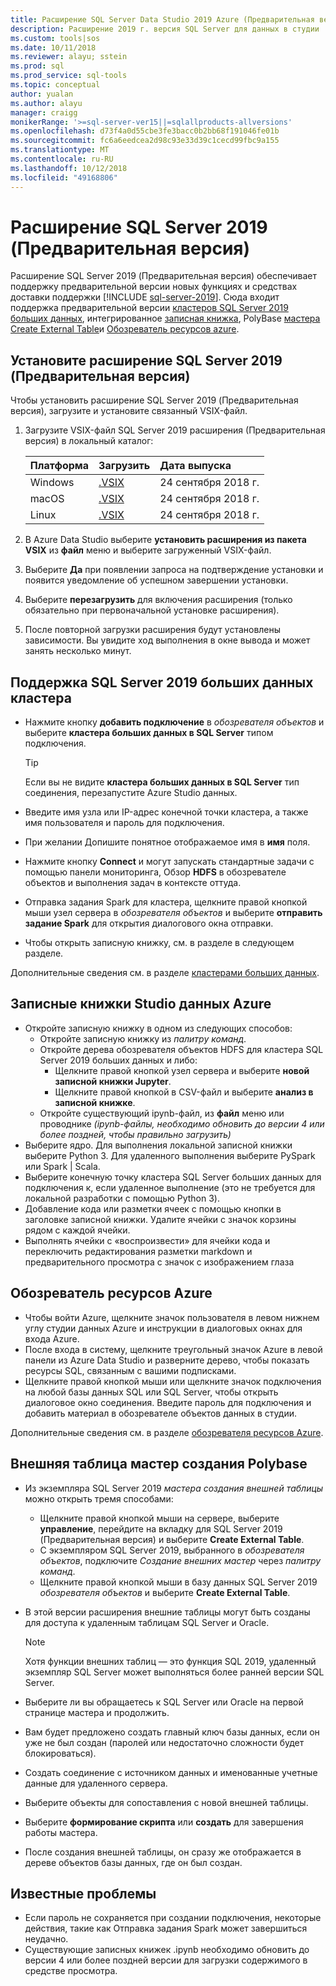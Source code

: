 ```yaml
---
title: Расширение SQL Server Data Studio 2019 Azure (Предварительная версия) | Документация Майкрософт
description: Расширение 2019 г. версия SQL Server для данных в студии
ms.custom: tools|sos
ms.date: 10/11/2018
ms.reviewer: alayu; sstein
ms.prod: sql
ms.prod_service: sql-tools
ms.topic: conceptual
author: yualan
ms.author: alayu
manager: craigg
monikerRange: '>=sql-server-ver15||=sqlallproducts-allversions'
ms.openlocfilehash: d73f4a0d55cbe3fe3bacc0b2bb68f191046fe01b
ms.sourcegitcommit: fc6a6eedcea2d98c93e33d39c1cecd99fbc9a155
ms.translationtype: MT
ms.contentlocale: ru-RU
ms.lasthandoff: 10/12/2018
ms.locfileid: "49168806"
---
```

# <a name="sql-server-2019-extension-preview"></a>Расширение SQL Server 2019 (Предварительная версия)

Расширение SQL Server 2019 (Предварительная версия) обеспечивает поддержку предварительной версии новых функциях и средствах доставки поддержки [!INCLUDE [sql-server-2019](..\includes\sssqlv15-md.md)]. Сюда входит поддержка предварительной версии [кластеров SQL Server 2019 больших данных](../big-data-cluster/big-data-cluster-overview.md), интегрированное [записная книжка](../big-data-cluster/notebooks-guidance.md), PolyBase [мастера Create External Table](../relational-databases/polybase/data-virtualization.md?toc=%2fsql%2fbig-data-cluster%2ftoc.json)и [Обозреватель ресурсов azure](azure-resource-explorer.md).

## <a name="install-the-sql-server-2019-extension-preview"></a>Установите расширение SQL Server 2019 (Предварительная версия)

Чтобы установить расширение SQL Server 2019 (Предварительная версия), загрузите и установите связанный VSIX-файл.

1. Загрузите VSIX-файл SQL Server 2019 расширения (Предварительная версия) в локальный каталог:

   |Платформа|Загрузить|Дата выпуска|
   |:---|:---|:---|
   |Windows|[.VSIX](https://go.microsoft.com/fwlink/?linkid=2024911)|24 сентября 2018 г.|
   |macOS|[.VSIX](https://go.microsoft.com/fwlink/?linkid=2024587)|24 сентября 2018 г. |
   |Linux|[.VSIX](https://go.microsoft.com/fwlink/?linkid=2024841)|24 сентября 2018 г. |

1. В Azure Data Studio выберите **установить расширения из пакета VSIX** из **файл** меню и выберите загруженный VSIX-файл.

1. Выберите **Да** при появлении запроса на подтверждение установки и появится уведомление об успешном завершении установки.

1. Выберите **перезагрузить** для включения расширения (только обязательно при первоначальной установке расширения).

1. После повторной загрузки расширения будут установлены зависимости. Вы увидите ход выполнения в окне вывода и может занять несколько минут.

##  <a name="sql-server-2019-big-data-cluster-support"></a>Поддержка SQL Server 2019 больших данных кластера

* Нажмите кнопку **добавить подключение** в *обозревателя объектов* и выберите **кластера больших данных в SQL Server** типом подключения.

   > [!TIP]
   > Если вы не видите **кластера больших данных в SQL Server** тип соединения, перезапустите Azure Studio данных.

* Введите имя узла или IP-адрес конечной точки кластера, а также имя пользователя и пароль для подключения.
* При желании Допишите понятное отображаемое имя в **имя** поля.
* Нажмите кнопку **Connect** и могут запускать стандартные задачи с помощью панели мониторинга, Обзор **HDFS** в обозревателе объектов и выполнения задач в контексте оттуда.
* Отправка задания Spark для кластера, щелкните правой кнопкой мыши узел сервера в *обозревателя объектов* и выберите **отправить задание Spark** для открытия диалогового окна отправки.
* Чтобы открыть записную книжку, см. в разделе в следующем разделе.

Дополнительные сведения см. в разделе [кластерами больших данных](../big-data-cluster/big-data-cluster-overview.md).


## <a name="azure-data-studio-notebooks"></a>Записные книжки Studio данных Azure

* Откройте записную книжку в одном из следующих способов:
  * Откройте записную книжку из *палитру команд*.
  * Откройте дерева обозревателя объектов HDFS для кластера SQL Server 2019 больших данных и либо:
    * Щелкните правой кнопкой узел сервера и выберите **новой записной книжки Jupyter**.
    * Щелкните правой кнопкой в CSV-файл и выберите **анализ в записной книжке**.
  * Откройте существующий ipynb-файл, из **файл** меню или проводнике *(ipynb-файлы, необходимо обновить до версии 4 или более поздней, чтобы правильно загрузить)*
* Выберите ядро. Для выполнения локальной записной книжки выберите Python 3. Для удаленного выполнения выберите PySpark или Spark | Scala.
* Выберите конечную точку кластера SQL Server больших данных для подключения к, если удаленное выполнение (это не требуется для локальной разработки с помощью Python 3).
* Добавление кода или разметки ячеек с помощью кнопки в заголовке записной книжки. Удалите ячейки с значок корзины рядом с каждой ячейки.
* Выполнять ячейки с «воспроизвести» для ячейки кода и переключить редактирования разметки markdown и предварительного просмотра с значок с изображением глаза


## <a name="azure-resource-explorer"></a>Обозреватель ресурсов Azure

* Чтобы войти Azure, щелкните значок пользователя в левом нижнем углу студии данных Azure и инструкции в диалоговых окнах для входа Azure.
* После входа в систему, щелкните треугольный значок Azure в левой панели из Azure Data Studio и разверните дерево, чтобы показать ресурсы SQL, связанным с вашими подписками.
* Щелкните правой кнопкой мыши или щелкните значок подключения на любой базы данных SQL или SQL Server, чтобы открыть диалоговое окно соединения. Введите пароль для подключения и добавить материал в обозревателе объектов данных в студии.

Дополнительные сведения см. в разделе [обозревателя ресурсов Azure](azure-resource-explorer.md).


## <a name="polybase-create-external-table-wizard"></a>Внешняя таблица мастер создания Polybase

* Из экземпляра SQL Server 2019 *мастера создания внешней таблицы* можно открыть тремя способами:
  * Щелкните правой кнопкой мыши на сервере, выберите **управление**, перейдите на вкладку для SQL Server 2019 (Предварительная версия) и выберите **Create External Table**.
  * С экземпляром SQL Server 2019, выбранного в *обозревателя объектов*, подключите *Создание внешних мастер* через *палитру команд*.
  * Щелкните правой кнопкой мыши в базу данных SQL Server 2019 *обозревателя объектов* и выберите **Create External Table**.
* В этой версии расширения внешние таблицы могут быть созданы для доступа к удаленным таблицам SQL Server и Oracle.

  > [!NOTE]
  > Хотя функции внешних таблиц — это функция SQL 2019, удаленный экземпляр SQL Server может выполняться более ранней версии SQL Server.

* Выберите ли вы обращаетесь к SQL Server или Oracle на первой странице мастера и продолжить.
* Вам будет предложено создать главный ключ базы данных, если он уже не был создан (паролей или недостаточно сложности будет блокироваться).
* Создать соединение с источником данных и именованные учетные данные для удаленного сервера.
* Выберите объекты для сопоставления с новой внешней таблицы.
* Выберите **формирование скрипта** или **создать** для завершения работы мастера.
* После создания внешней таблицы, он сразу же отображается в дереве объектов базы данных, где он был создан.


## <a name="known-issues"></a>Известные проблемы

* Если пароль не сохраняется при создании подключения, некоторые действия, такие как Отправка задания Spark может завершиться неудачно.
* Существующие записных книжек .ipynb необходимо обновить до версии 4 или более поздней версии для загрузки содержимого в средстве просмотра.
